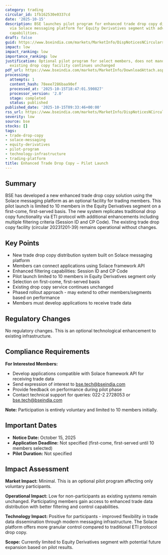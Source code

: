 ```yaml
---
category: trading
circular_id: 1fb162530e0337cd
date: '2025-10-15'
description: BSE launches pilot program for enhanced trade drop copy distribution
  via Solace messaging platform for Equity Derivatives segment with advanced filtering
  capabilities.
draft: false
guid: https://www.bseindia.com/markets/MarketInfo/DispNoticesNCirculars.aspx?Noticeid={91D71A0F-BB2B-4AF1-86B4-1E15648BCFDF}&noticeno=20251015-11&dt=10/15/2025&icount=11&totcount=50&flag=0
impact: low
impact_ranking: low
importance_ranking: low
justification: Optional pilot program for select members, does not mandate changes,
  existing drop copy facility continues unchanged
pdf_url: https://www.bseindia.com/markets/MarketInfo/DownloadAttach.aspx?id=20251015-11&attachedId=
processing:
  attempts: 1
  content_hash: 78eee7286baa90ef
  processed_at: '2025-10-15T18:47:01.590827'
  processor_version: '2.0'
  stage: completed
  status: published
published_date: '2025-10-15T09:33:46+00:00'
rss_url: https://www.bseindia.com/markets/MarketInfo/DispNoticesNCirculars.aspx?Noticeid={91D71A0F-BB2B-4AF1-86B4-1E15648BCFDF}&noticeno=20251015-11&dt=10/15/2025&icount=11&totcount=50&flag=0
severity: low
source: bse
stocks: []
tags:
- trade-drop-copy
- solace-messaging
- equity-derivatives
- pilot-program
- technology-infrastructure
- trading-platform
title: Enhanced Trade Drop Copy – Pilot Launch
---
```


## Summary

BSE has developed a new enhanced trade drop copy solution using the Solace messaging platform as an optional facility for trading members. This pilot launch is limited to 10 members in the Equity Derivatives segment on a first-come, first-served basis. The new system replicates traditional drop copy functionality via ETI protocol with additional enhancements including multiple filtering criteria (Session ID and CP Code). The existing trade drop copy facility (circular 20231201-39) remains operational without changes.

## Key Points

- New trade drop copy distribution system built on Solace messaging platform
- Members can connect applications using Solace framework API
- Enhanced filtering capabilities: Session ID and CP Code
- Pilot launch limited to 10 members in Equity Derivatives segment only
- Selection on first-come, first-served basis
- Existing drop copy service continues unchanged
- Phased rollout approach - may extend to other members/segments based on performance
- Members must develop applications to receive trade data

## Regulatory Changes

No regulatory changes. This is an optional technological enhancement to existing infrastructure.

## Compliance Requirements

**For Interested Members:**
- Develop applications compatible with Solace framework API for receiving trade data
- Send expression of interest to bse.tech@bseindia.com
- Provide feedback on performance during pilot phase
- Contact technical support for queries: 022-2 2728053 or bse.tech@bseindia.com

**Note:** Participation is entirely voluntary and limited to 10 members initially.

## Important Dates

- **Notice Date:** October 15, 2025
- **Application Deadline:** Not specified (first-come, first-served until 10 members selected)
- **Pilot Duration:** Not specified

## Impact Assessment

**Market Impact:** Minimal. This is an optional pilot program affecting only voluntary participants.

**Operational Impact:** Low for non-participants as existing systems remain unchanged. Participating members gain access to enhanced trade data distribution with better filtering and control capabilities.

**Technology Impact:** Positive for participants - improved flexibility in trade data dissemination through modern messaging infrastructure. The Solace platform offers more granular control compared to traditional ETI protocol drop copy.

**Scope:** Currently limited to Equity Derivatives segment with potential future expansion based on pilot results.